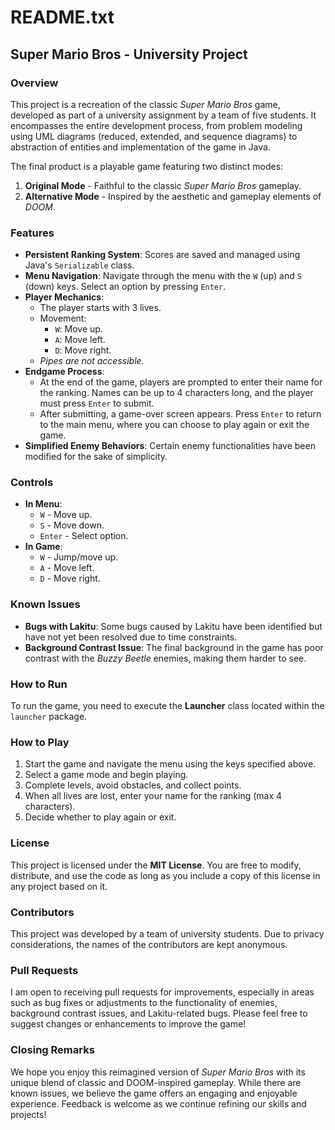 # README.txt

## Super Mario Bros - University Project  

### Overview  
This project is a recreation of the classic *Super Mario Bros* game, developed as part of a university assignment by a team of five students. It encompasses the entire development process, from problem modeling using UML diagrams (reduced, extended, and sequence diagrams) to abstraction of entities and implementation of the game in Java.  

The final product is a playable game featuring two distinct modes:  
1. **Original Mode** - Faithful to the classic *Super Mario Bros* gameplay.  
2. **Alternative Mode** - Inspired by the aesthetic and gameplay elements of *DOOM*.  

### Features  
- **Persistent Ranking System**: Scores are saved and managed using Java's `Serializable` class.  
- **Menu Navigation**: Navigate through the menu with the `W` (up) and `S` (down) keys. Select an option by pressing `Enter`.  
- **Player Mechanics**:  
  - The player starts with 3 lives.  
  - Movement:  
    - `W`: Move up.  
    - `A`: Move left.  
    - `D`: Move right.  
  - *Pipes are not accessible.*  
- **Endgame Process**:  
  - At the end of the game, players are prompted to enter their name for the ranking. Names can be up to 4 characters long, and the player must press `Enter` to submit.  
  - After submitting, a game-over screen appears. Press `Enter` to return to the main menu, where you can choose to play again or exit the game.  
- **Simplified Enemy Behaviors**: Certain enemy functionalities have been modified for the sake of simplicity.  

### Controls  
- **In Menu**:  
  - `W` - Move up.  
  - `S` - Move down.  
  - `Enter` - Select option.  
- **In Game**:  
  - `W` - Jump/move up.  
  - `A` - Move left.  
  - `D` - Move right.  

### Known Issues  
- **Bugs with Lakitu**: Some bugs caused by Lakitu have been identified but have not yet been resolved due to time constraints.  
- **Background Contrast Issue**: The final background in the game has poor contrast with the *Buzzy Beetle* enemies, making them harder to see.  

### How to Run  
To run the game, you need to execute the **Launcher** class located within the `launcher` package.  

### How to Play  
1. Start the game and navigate the menu using the keys specified above.  
2. Select a game mode and begin playing.  
3. Complete levels, avoid obstacles, and collect points.  
4. When all lives are lost, enter your name for the ranking (max 4 characters).  
5. Decide whether to play again or exit.  

### License  
This project is licensed under the **MIT License**. You are free to modify, distribute, and use the code as long as you include a copy of this license in any project based on it.  

### Contributors  
This project was developed by a team of university students. Due to privacy considerations, the names of the contributors are kept anonymous.  

### Pull Requests  
I am open to receiving pull requests for improvements, especially in areas such as bug fixes or adjustments to the functionality of enemies, background contrast issues, and Lakitu-related bugs. Please feel free to suggest changes or enhancements to improve the game!  

### Closing Remarks  
We hope you enjoy this reimagined version of *Super Mario Bros* with its unique blend of classic and DOOM-inspired gameplay. While there are known issues, we believe the game offers an engaging and enjoyable experience. Feedback is welcome as we continue refining our skills and projects!  
